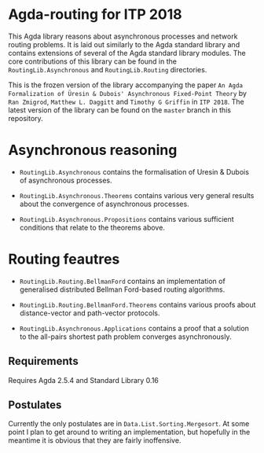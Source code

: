 # Agda-routing for ITP 2018

This Agda library reasons about asynchronous processes and network routing problems. 
It is laid out similarly to the Agda standard library and contains extensions of 
several of the Agda standard library modules. The core contributions of this library 
can be found in the `RoutingLib.Asynchronous` and `RoutingLib.Routing` directories.

This is the frozen version of the library accompanying the paper
`An Agda Formalization of Üresin & Dubois' Asynchronous Fixed-Point Theory`
by `Ran Zmigrod`, `Matthew L. Daggitt` and `Timothy G Griffin` in `ITP 2018`. 
The latest version of the library can be found on the `master` branch in this
repository.

# Asynchronous reasoning

- `RoutingLib.Asynchronous` contains the formalisation of Uresin & Dubois of asynchronous processes.
	
- `RoutingLib.Asynchronous.Theorems` contains various very general results about the convergence of asynchronous processes.

- `RoutingLib.Asynchronous.Propositions` contains various sufficient conditions that relate to the theorems above.

# Routing feautres

- `RoutingLib.Routing.BellmanFord` contains an implementation of generalised distributed Bellman Ford-based routing algorithms.
	
- `RoutingLib.Routing.BellmanFord.Theorems` contains various proofs about distance-vector and path-vector protocols.
	
- `RoutingLib.Asynchronous.Applications` contains a proof that a solution to the all-pairs shortest path problem converges asynchronously.

## Requirements

Requires Agda 2.5.4 and Standard Library 0.16

## Postulates

Currently the only postulates are in `Data.List.Sorting.Mergesort`. At some point I plan to get around to writing an implementation, but hopefully in the meantime it is obvious that they are fairly inoffensive.
